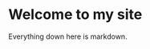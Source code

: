[//]: # ({ "Title": "My Site Homepage", "Template": "index.html"})

# Welcome to my site
Everything down here is markdown.
